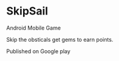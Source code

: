 # SkipSail
 Android Mobile Game

Skip the obsticals get gems to earn points.

Published on Google play
